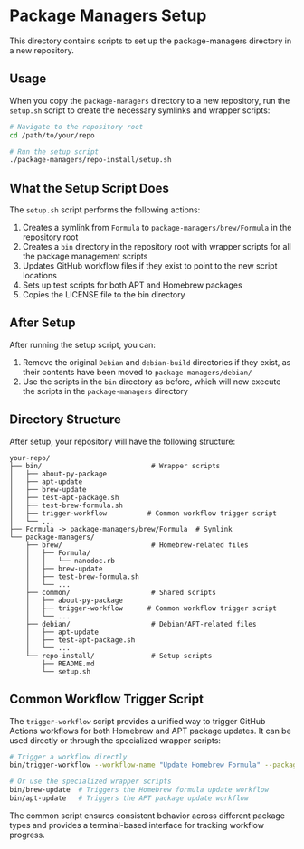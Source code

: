 # Package Managers Setup

This directory contains scripts to set up the package-managers directory in a
new repository.

## Usage

When you copy the `package-managers` directory to a new repository, run the
`setup.sh` script to create the necessary symlinks and wrapper scripts:

```bash
# Navigate to the repository root
cd /path/to/your/repo

# Run the setup script
./package-managers/repo-install/setup.sh
```

## What the Setup Script Does

The `setup.sh` script performs the following actions:

1. Creates a symlink from `Formula` to `package-managers/brew/Formula` in the
   repository root
2. Creates a `bin` directory in the repository root with wrapper scripts for all
   the package management scripts
3. Updates GitHub workflow files if they exist to point to the new script
   locations
4. Sets up test scripts for both APT and Homebrew packages
5. Copies the LICENSE file to the bin directory

## After Setup

After running the setup script, you can:

1. Remove the original `Debian` and `debian-build` directories if they exist, as
   their contents have been moved to `package-managers/debian/`
2. Use the scripts in the `bin` directory as before, which will now execute the
   scripts in the `package-managers` directory

## Directory Structure

After setup, your repository will have the following structure:

```text
your-repo/
├── bin/                           # Wrapper scripts
│   ├── about-py-package
│   ├── apt-update
│   ├── brew-update
│   ├── test-apt-package.sh
│   ├── test-brew-formula.sh
│   ├── trigger-workflow          # Common workflow trigger script
│   └── ...
├── Formula -> package-managers/brew/Formula  # Symlink
└── package-managers/
    ├── brew/                      # Homebrew-related files
    │   ├── Formula/
    │   │   └── nanodoc.rb
    │   ├── brew-update
    │   ├── test-brew-formula.sh
    │   └── ...
    ├── common/                    # Shared scripts
    │   ├── about-py-package
    │   ├── trigger-workflow      # Common workflow trigger script
    │   └── ...
    ├── debian/                    # Debian/APT-related files
    │   ├── apt-update
    │   ├── test-apt-package.sh
    │   └── ...
    └── repo-install/              # Setup scripts
        ├── README.md
        └── setup.sh
```

## Common Workflow Trigger Script

The `trigger-workflow` script provides a unified way to trigger GitHub Actions
workflows for both Homebrew and APT package updates. It can be used directly or
through the specialized wrapper scripts:

```bash
# Trigger a workflow directly
bin/trigger-workflow --workflow-name "Update Homebrew Formula" --package-name "nanodoc"

# Or use the specialized wrapper scripts
bin/brew-update  # Triggers the Homebrew formula update workflow
bin/apt-update   # Triggers the APT package update workflow
```

The common script ensures consistent behavior across different package types and
provides a terminal-based interface for tracking workflow progress.
